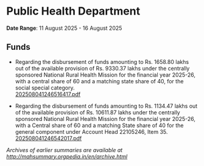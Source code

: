 # Public Health Department

**Date Range**: 11 August 2025 - 16 August 2025


## Funds
- Regarding the disbursement of funds amounting to Rs. 1658.80 lakhs out of the available provision of Rs. 9330.37 lakhs under the centrally sponsored National Rural Health Mission for the financial year 2025-26, with a central share of 60 and a matching state share of 40, for the social special category.\
  [202508041246516417.pdf](https://gr.maharashtra.gov.in/Site/Upload/Government%20Resolutions/English/202508041246516417.pdf)

- Regarding the disbursement of funds amounting to Rs. 1134.47 lakhs out of the available provision of Rs. 10611.87 lakhs under the centrally sponsored National Rural Health Mission for the financial year 2025-26, with a Central share of 60 and a matching State share of 40 for the general component under Account Head 22105246, Item 35.\
  [202508041246542017.pdf](https://gr.maharashtra.gov.in/Site/Upload/Government%20Resolutions/English/202508041246542017.pdf)


*Archives of earlier summaries are available at http://mahsummary.orgpedia.in/en/archive.html*